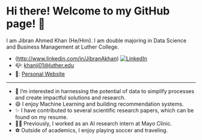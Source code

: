 # Hi there! Welcome to my GitHub page! 👋

I am Jibran Ahmed Khan (He/Him).
I am double majoring in Data Science and Business Management at Luther College.

- (http://www.linkedin.com/in/JibranAkhan) [![LinkedIn](https://img.shields.io/badge/-LinkedIn-blue?style=flat-square&logo=linkedin)](http://www.linkedin.com/in/JibranAkhan)
- 📪: khanji01@luther.edu
- 🔗: [Personal Website](https://khanji0.github.io/Portfolio/)


---

- 👀 I’m interested in harnessing the potential of data to simplify processes and create impactful solutions and research.
- 😄 I enjoy Machine Learning and building recommendation systems.
- ✨ I have contributed to several scientific research papers, which can be found on my resume.
- 👨‍💻 Previously, I worked as an AI research intern at Mayo Clinic.
- ⚽️ Outside of academics, I enjoy playing soccer and traveling.


